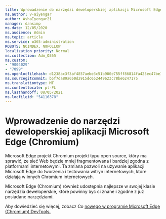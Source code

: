 ```yaml
---
title: Wprowadzenie do narzędzi deweloperskiej aplikacji Microsoft Edge (Chromium)
ms.author: v-aiyengar
author: AshaIyengar21
manager: dansimp
ms.date: 12/05/2020
ms.audience: Admin
ms.topic: article
ms.service: o365-administration
ROBOTS: NOINDEX, NOFOLLOW
localization_priority: Normal
ms.collection: Adm_O365
ms.custom:
- "9004029"
- "7099"
ms.openlocfilehash: d1238ac3f3af4857aebe3c51b900e755ff86814fa425ec47be1e83cd5f9faa20
ms.sourcegitcommit: b5f7da89a650d2915dc652449623c78be6247175
ms.translationtype: MT
ms.contentlocale: pl-PL
ms.lasthandoff: 08/05/2021
ms.locfileid: "54116378"
---
```

# <a name="get-started-with-the-developer-tools-in-microsoft-edge-chromium"></a>Wprowadzenie do narzędzi deweloperskiej aplikacji Microsoft Edge (Chromium)

Microsoft Edge projekt Chromium projekt typu open source, który ma sprawić, że sieć Web będzie mniej fragmentowana i bardziej zgodna z platformami internetowymi. Ta zmiana pozwoli na używanie aplikacji Microsoft Edge do tworzenia i testowania witryn internetowych, które działają w innych Chromium internetowych.

Microsoft Edge (Chromium) również udostępnia najlepsze [](https://go.microsoft.com/fwlink/?linkid=2134941) w swojej klasie narzędzia deweloperskie, które powinny być ci znane i zgodne z już posiadane narzędziami.

Aby dowiedzieć się więcej, zobacz Co [nowego w programie Microsoft Edge (Chromium) DevTools.](https://go.microsoft.com/fwlink/?linkid=2135020)